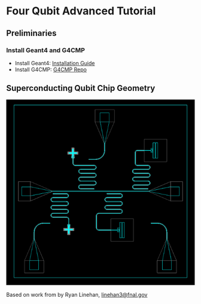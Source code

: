 # Four Qubit Advanced Tutorial 

## Preliminaries

### Install Geant4 and G4CMP
* Install Geant4: [Installation Guide](https://geant4.web.cern.ch/documentation/dev/ig_html/InstallationGuide/index.html)
* Install G4CMP: [G4CMP Repo](https://github.com/kelseymh/G4CMP)

## Superconducting Qubit Chip Geometry
![Four Qubit Transmon/Xmon Chip](./docs/assets/images/fourqubitmodel.PNG)


Based on work from by Ryan Linehan, linehan3@fnal.gov
